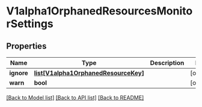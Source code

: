 # V1alpha1OrphanedResourcesMonitorSettings

## Properties
Name | Type | Description | Notes
------------ | ------------- | ------------- | -------------
**ignore** | [**list[V1alpha1OrphanedResourceKey]**](V1alpha1OrphanedResourceKey.md) |  | [optional] 
**warn** | **bool** |  | [optional] 

[[Back to Model list]](../README.md#documentation-for-models) [[Back to API list]](../README.md#documentation-for-api-endpoints) [[Back to README]](../README.md)

